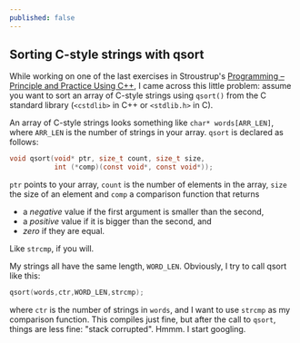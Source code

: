 ```yaml
---
published: false
---
```


## Sorting C-style strings with qsort

While working on one of the last exercises in Stroustrup's [Programming &ndash; Principle and Practice Using C++](http://www.stroustrup.com/Programming/PPP1.html), I came across this little problem: assume you want to sort an array of C-style strings using `qsort()` from the C standard library (`<cstdlib>` in C++ or `<stdlib.h>` in C).

<!---more--->

An array of C-style strings looks something like `char* words[ARR_LEN]`, where `ARR_LEN` is the number of strings in your array. `qsort` is declared as follows:

```C
void qsort(void* ptr, size_t count, size_t size,
           int (*comp)(const void*, const void*));
```

`ptr` points to your array, `count` is the number of elements in the array, `size` the size of an element and `comp` a comparison function that returns

* a _negative_ value if the first argument is smaller than the second,
* a _positive_ value if it is bigger than the second, and
* _zero_ if they are equal.

Like `strcmp`, if you will.

My strings all have the same length, `WORD_LEN`. Obviously, I try to call qsort like this:

```C
qsort(words,ctr,WORD_LEN,strcmp);
```

where `ctr` is the number of strings in `words`, and I want to use `strcmp` as my comparison function. This compiles just fine, but after the call to `qsort`, things are less fine: "stack corrupted". Hmmm. I start googling.


